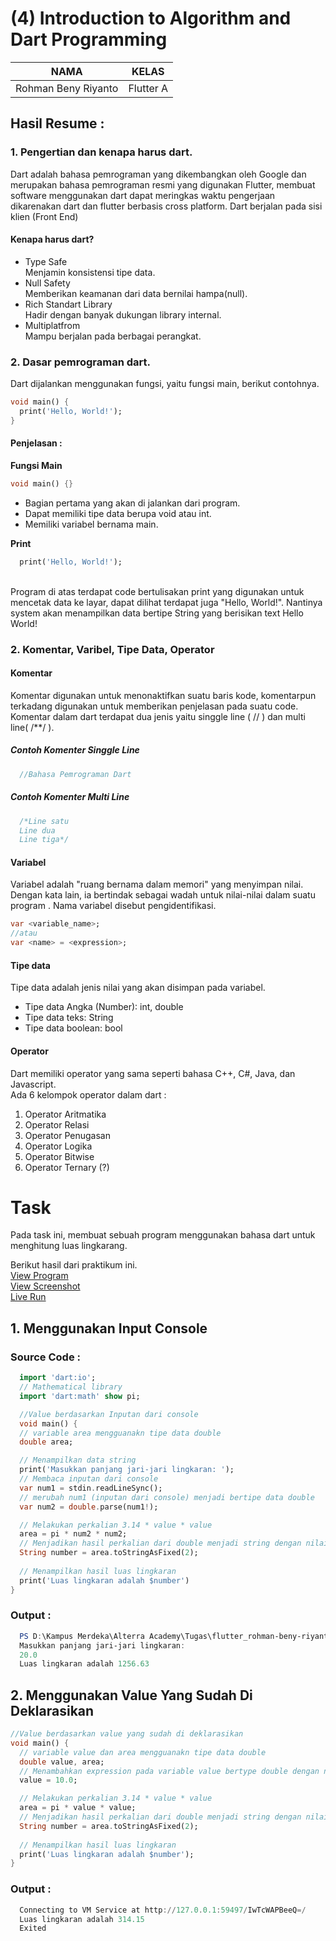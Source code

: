 # (4) Introduction to Algorithm and Dart Programming

| NAMA |  KELAS
|--|--|
| Rohman Beny Riyanto  |  Flutter A


## Hasil Resume :

### 1. Pengertian dan kenapa harus dart.
Dart adalah bahasa pemrograman yang dikembangkan oleh Google dan merupakan bahasa pemrograman resmi yang digunakan Flutter, membuat software menggunakan dart dapat meringkas waktu pengerjaan dikarenakan dart dan flutter berbasis cross platform. Dart berjalan pada sisi klien (Front End)

#### Kenapa harus dart?
- Type Safe <br> Menjamin konsistensi tipe data.
- Null Safety <br> Memberikan keamanan dari data bernilai hampa(null).
- Rich Standart Library <br> Hadir dengan banyak dukungan library internal.
- Multiplatfrom <br> Mampu berjalan pada berbagai perangkat.

### 2. Dasar pemrograman dart.
Dart dijalankan menggunakan fungsi, yaitu fungsi main, berikut contohnya.
```dart
void main() {
  print('Hello, World!');
}
```
#### Penjelasan :

**Fungsi Main**

```dart
void main() {}
```

- Bagian pertama yang akan di jalankan dari program.
- Dapat memiliki tipe data berupa void atau int.
- Memiliki variabel bernama main.


**Print**
```dart
  print('Hello, World!');
```
<br> Program di atas terdapat code bertulisakan print yang digunakan untuk mencetak data ke layar, dapat dilihat terdapat juga "Hello, World!". Nantinya system akan menampilkan data bertipe String yang berisikan text Hello World!

### 2. Komentar, Varibel, Tipe Data, Operator

#### Komentar
Komentar digunakan untuk menonaktifkan suatu baris kode, komentarpun terkadang digunakan untuk memberikan penjelasan pada suatu code. Komentar dalam dart terdapat dua jenis yaitu singgle line ( // ) dan multi line( /**/ ).


##### Contoh Komenter Singgle Line
```dart
  //Bahasa Pemrograman Dart
```


##### Contoh Komenter Multi Line
```dart
  /*Line satu
  Line dua
  Line tiga*/
```

#### Variabel
 Variabel adalah "ruang bernama dalam memori" yang menyimpan nilai. Dengan kata lain, ia bertindak sebagai wadah untuk nilai-nilai dalam suatu program . Nama variabel disebut pengidentifikasi.
 
 ```dart
var <variable_name>;
//atau
var <name> = <expression>;
```
#### Tipe data
Tipe data adalah jenis nilai yang akan disimpan pada variabel.
- Tipe data Angka (Number): int, double
- Tipe data teks: String
- Tipe data boolean: bool

#### Operator
Dart memiliki operator yang sama seperti bahasa C++, C#, Java, dan Javascript.<br>
Ada 6 kelompok operator dalam dart :
1. Operator Aritmatika
2. Operator Relasi
3. Operator Penugasan
4. Operator Logika
5. Operator Bitwise
6. Operator Ternary (?)

# Task
Pada task ini, membuat sebuah program menggunakan bahasa dart untuk menghitung luas lingkarang.

Berikut hasil dari praktikum ini.<br>
[View Program](https://github.com/RohmanBenyRiyanto/flutter_rohman-beny-riyanto/blob/main/04_Introduction%20to%20Algorithm%20and%20Dart%20Programming/praktikum/praktikum_introduction_to_algorithm_and_dart_programming/bin/main.dart)<br>
[View Screenshot](https://github.com/RohmanBenyRiyanto/flutter_rohman-beny-riyanto/tree/main/04_Introduction%20to%20Algorithm%20and%20Dart%20Programming/screenshot)<br>
[Live Run](https://replit.com/@ROHMANBENYRIYAN/Luas-Lingkarang#main.dart)

## 1. Menggunakan Input Console

### Source Code :

```dart
  import 'dart:io';
  // Mathematical library
  import 'dart:math' show pi;

  //Value berdasarkan Inputan dari console
  void main() {
  // variable area mengguanakn tipe data double
  double area;

  // Menampilkan data string
  print('Masukkan panjang jari-jari lingkaran: ');
  // Membaca inputan dari console
  var num1 = stdin.readLineSync();
  // merubah num1 (inputan dari console) menjadi bertipe data double 
  var num2 = double.parse(num1!);

  // Melakukan perkalian 3.14 * value * value
  area = pi * num2 * num2;
  // Menjadikan hasil perkalian dari double menjadi string dengan nilai di belakang koma 2 digit
  String number = area.toStringAsFixed(2);
  
  // Menampilkan hasil luas lingkaran
  print('Luas lingkaran adalah $number')
}
```

### Output :
```PowerShell
  PS D:\Kampus Merdeka\Alterra Academy\Tugas\flutter_rohman-beny-riyanto\04_Introduction to Algorithm and Dart Programming\praktikum\praktikum_introduction_to_algorithm_and_dart_programming\bin> dart main.dart
  Masukkan panjang jari-jari lingkaran:
  20.0
  Luas lingkaran adalah 1256.63
```

## 2. Menggunakan Value Yang Sudah Di Deklarasikan


```dart
//Value berdasarkan value yang sudah di deklarasikan
void main() {
  // variable value dan area mengguanakn tipe data double
  double value, area;
  // Menambahkan expression pada variable value bertype double dengan nilai 10.0
  value = 10.0;

  // Melakukan perkalian 3.14 * value * value
  area = pi * value * value;
  // Menjadikan hasil perkalian dari double menjadi string dengan nilai di belakang koma 2 digit
  String number = area.toStringAsFixed(2);
  
  // Menampilkan hasil luas lingkaran
  print('Luas lingkaran adalah $number');
}
```

### Output :
```PowerShell
  Connecting to VM Service at http://127.0.0.1:59497/IwTcWAPBeeQ=/
  Luas lingkaran adalah 314.15
  Exited
```

